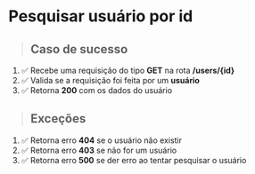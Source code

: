 # Pesquisar usuário por id

> ## Caso de sucesso

1. ✅ Recebe uma requisição do tipo **GET** na rota **/users/{id}**
2. ✅ Valida se a requisição foi feita por um **usuário**
3. ✅ Retorna **200** com os dados do usuário

> ## Exceções

1. ✅ Retorna erro **404** se o usuário não existir
2. ✅ Retorna erro **403** se não for um usuário
3. ✅ Retorna erro **500** se der erro ao tentar pesquisar o usuário
